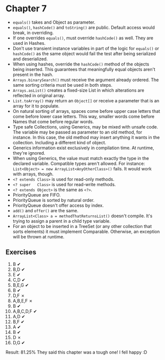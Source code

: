 Chapter 7
=========

* `equals()` takes and Object as parameter.
* `equals()`, `hashCode()` and `toString()` are public. Default access would break, in overriding.
* If one overrides `equals()`, must override `hashCode()` as well. They are used in Hashes.
* Don't use transient instance variables in part of the logic for `equals()` or `hashCode()` as the same object would fail the test after being serialized and deserialized.
* When using hashes, override the `hashCode()` method of the objects being inserted. This guarantees that meaningfully equal objects aren't present in the hash.
* `Arrays.binarySearch()` must receive the argument already ordered. The same sorting criteria must be used in both steps.
* `Arrays.asList()` creates a fixed-size List in which alterations are reflected in original array.
* `List.toArray()` may return an `Object[]` or receive a parameter that is an array for it to populate.
* On natural sorting of arrays, spaces come before upper case letters that come before lower case letters. This way, smaller words come before Names that come before regular words.
* Type safe Collections, using Generics, may be mixed with unsafe code. The variable may be passed as parameter to an old method, for instance. In this case, the old method may insert anything it wants in the collection. Including a different kind of object.
* Generics information exist exclusively in compilation time. At runtime, they're ignored.
* When using Generics, the value must match exactly the type in the declared variable. Compatible types aren't allowed. For instance: `List<Object> = new ArrayList<AnyOtherClass>()` fails. It would work with arrays, though.
* `<? extends Class>` is used for read-only methods.
* `<? super   Class>` is used for read-write methods.
* `<? extends Object>` is the same as `<?>`.
* PriorityQueue are FIFO.
* PriorityQueue is sorted by natural order.
* PriorityQueue doesn't offer access by index.
* `add()` and `offer()` are the same.
* `ArrayList<Class> a = methodThatReturnsList()` doesn't compile. It's trying to assign a parent in a child type variable.
* For an object to be inserted in a TreeSet (or any other collection that sorts elements) it must implement Comparable. Otherwise, an exception will be thrown at runtime.

Exercises
---------

1.  B         ✔
2.  B,D       ✔
3.  E         ✔
4.  C,D       ✔
5.  B,E,G     ✔
6.  B         ✔
7.  D,F       ✗
8.  A,B,E,F   ✗
9.  B         ✔
10. A,B,C,D,F ✔
11. A,D       ✔
12. B,F       ✔
13. A         ✔
14. B         ✔
15. D         ✗
16. D,G       ✔

Result: 81.25% They said this chapter was a tough one! I fell happy :D
